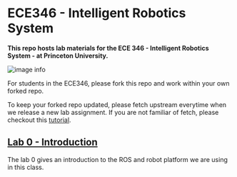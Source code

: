# ECE346 - Intelligent Robotics System
**This repo hosts lab materials for the ECE 346 - Intelligent Robotics System - at Princeton University.**

![image info](asset/Figures/robot.jpg)

For students in the ECE346, please fork this repo and work within your own forked repo.

To keep your forked repo updated, please fetch upstream everytime when we release a new lab assignment. If you are not familiar of fetch, please checkout this [tutorial](https://docs.github.com/en/pull-requests/collaborating-with-pull-requests/working-with-forks/syncing-a-fork).

## [Lab 0 - Introduction](ROS_ws/src/Lab0)
The lab 0 gives an introduction to the ROS and robot platform we are using in this class.
